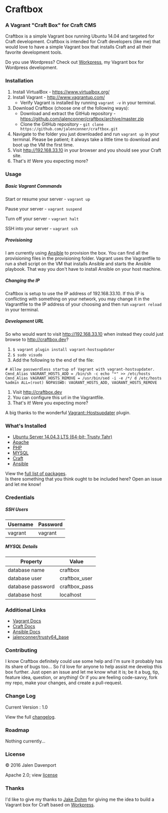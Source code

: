# Craftbox
### A Vagrant "Craft Box" for Craft CMS
Craftbox is a simple Vagrant box running Ubuntu 14.04 and targeted for Craft development. Craftbox is intended for Craft developers (like me) that would love to have a simple Vagrant box that installs Craft and all their favorite development tools.

Do you use Wordpress? Check out [Workpress](https://github.com/jalenconner/workpress), my Vagrant box for Wordpress development.

### Installation

1. Install VirtualBox - https://www.virtualbox.org/
1. Install Vagrant - http://www.vagrantup.com/
    * Verify Vagrant is installed by running `vagrant -v` in your terminal.
1. Download Craftbox (choose one of the following ways):
    * Download and extract the GitHub repository - https://github.com/jalenconner/craftbox/archive/master.zip
    * Clone the GitHub repository - `git clone https://github.com/jalenconner/craftbox.git`
1. Navigate to the folder you just downloaded and run `vagrant up` in your terminal. Please be patient; it always take a little time to download and boot up the VM the first time.
1. Visit http://192.168.33.10 in your browser and you should see your Craft site.
1. That's it! Were you expecting more?

### Usage
##### Basic Vagrant Commands
Start or resume your server - `vagrant up`

Pause your server - `vagrant suspend`

Turn off your server - `vagrant halt`

SSH into your server - `vagrant ssh`

##### Provisioning
I am currently using [Ansible](https://www.ansible.com) to provision the box. You can find all the provisioning files in the provisioning folder. Vagrant uses the Vagrantfile to run a shell script on the VM that installs Ansible and starts the Ansible playbook. That way you don't have to install Ansible on your host machine.

##### Changing the IP
Craftbox is setup to use the IP address of 192.168.33.10. If this IP is conflicting with something on your network, you may change it in the Vagrantfile to the IP address of your choosing and then run `vagrant reload` in your terminal.

##### Development URL
So who would want to visit http://192.168.33.10 when instead they could just browse to http://craftbox.dev?
1. `$ vagrant plugin install vagrant-hostsupdater`
1. `$ sudo visudo`
1. Add the following to the end of the file:
```
# Allow passwordless startup of Vagrant with vagrant-hostsupdater.
Cmnd_Alias VAGRANT_HOSTS_ADD = /bin/sh -c echo "*" >> /etc/hosts
Cmnd_Alias VAGRANT_HOSTS_REMOVE = /usr/bin/sed -i -e /*/ d /etc/hosts
%admin ALL=(root) NOPASSWD: VAGRANT_HOSTS_ADD, VAGRANT_HOSTS_REMOVE
```
1. Visit http://craftbox.dev
1. You can configure this url in the Vagrantfile.
1. That's it! Were you expecting more?

A big thanks to the wonderful [Vagrant::Hostsupdater](https://github.com/cogitatio/vagrant-hostsupdater) plugin.

### What's Installed

* [Ubuntu Server 14.04.3 LTS (64-bit; Trusty Tahr)](http://www.ubuntu.com/server)
* [Apache](https://httpd.apache.org)
* [PHP](https://www.php.net/)
* [MYSQL](https://www.mysql.com)
* [Craft](https://craftcms.com/)
* [Ansible](https://www.ansible.com)

View the [full list of packages](https://github.com/jalenconner/craftbox/blob/master/PACKAGES.md).   
Is there something that you think ought to be included here? Open an issue and let me know!

### Credentials
##### SSH Users
Username | Password
---------|---------
vagrant | vagrant
##### MYSQL Details
Property | Value
---------|------
database name | craftbox
database user | craftbox_user
database password | craftbox_pass
database host | localhost

### Additional Links
* [Vagrant Docs](https://www.vagrantup.com/docs/)
* [Craft Docs](https://craftcms.com/docs/introduction)
* [Ansible Docs](http://docs.ansible.com/ansible/)
* [jalenconner/trusty64_base](https://github.com/jalenconner/trusty64_base)

### Contributing
I know Craftbox definitely could use some help and I'm sure it probably has its share of bugs too... So I'd love for anyone to help assist me develop this box further. Just open an issue and let me know what it is; be it a bug, tip, feature idea, question, or anything! Or if you are feeling code-savvy, fork my repo, make your changes, and create a pull-request.

### Change Log
Current Version : 1.0

View the full [changelog](https://github.com/jalenconner/craftbox/blob/master/CHANGELOG.md).

### Roadmap
Nothing currently...

### License
© 2016 Jalen Davenport

Apache 2.0; view [license](https://github.com/jalenconner/craftbox/blob/master/LICENSE)

### Thanks
I'd like to give my thanks to [Jake Dohm](https://github.com/jakedohm) for giving me the idea to build a Vagrant box for Craft based on [Workpress](https://github.com/jalenconner/workpress).
